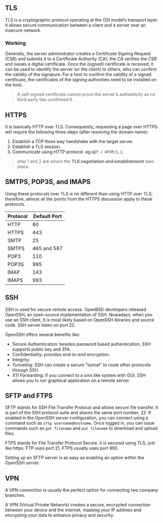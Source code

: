 ## TLS
TLS is a cryptographic protocol operating at the OSI model’s transport layer. It allows secure communication between a client and a server over an insecure network.

### Working
Generally, the server administrator creates a Certificate Signing Request (CSR) and submits it to a Certificate Authority (CA); the CA verifies the CSR and issues a digital certificate. Once the (signed) certificate is received, it can be used to identify the server (or the client) to others, who can confirm the validity of the signature. For a host to confirm the validity of a signed certificate, the certificates of the signing authorities need to be installed on the host.

> A self-signed certificate cannot prove the server’s authenticity as no third party has confirmed it.

## HTTPS
It is basically HTTP over TLS. Consequently, requesting a page over HTTPS will require the following three steps (after resolving the domain name):
1. Establish a TCP three way handshake with the target server.
2. Establish a TLS session.
3. Communicate using HTTP protocol. eg `GET / HTTP/1.1`.

> step 1 and 2 are where the **TLS negotiation and establishment** take place.

## SMTPS, POP3S, and IMAPS
Using these protocols over TLS is no different than using HTTP over TLS; therefore, almost all the points from the HTTPS discussion apply to these protocols.

| Protocol | Default Port |
| -------- | ------------ |
| HTTP     | 80           |
| HTTPS    | 443          |
| SMTP     | 25           |
| SMTPS    | 465 and 587  |
| POP3     | 110          |
| POP3S    | 995          |
| IMAP     | 143          |
| IMAPS    | 993          |

## SSH
SSH is used for secure remote access. OpenBSD developers released OpenSSH, an open-source implementation of SSH. Nowadays, when you use an SSH client, it is most likely based on OpenSSH libraries and source code. SSH server listen on port 22.

OpenSSH offers several benefits like:
* Secure Authentication: besides password based authentication, SSH supports public key and 2FA.
* Confidentiality: provides end-to-end encryption. 
* Integrity: 
* Tunneling: SSH can create a secure "tunnel" to route other protocols through SSH.
* X11 Forwarding: If you connect to a unix like system with GUI. SSH allows you to run graphical application on a remote server.

## SFTP and FTPS
SFTP stands for SSH File Transfer Protocol and allows secure file transfer. It is part of the SSH protocol suite and shares the same port number, 22. If enabled in the OpenSSH server configuration, you can connect using a command such as `sftp username@hostname`. Once logged in, you can issue commands such as `get filename` and `put filename` to download and upload files.

FTPS stands for File Transfer Protocol Secure. it is secured using TLS, just like https. FTP uses port 21, FTPS usually uses port 990.

Setting up an SFTP server is as easy as enabling an option within the OpenSSH server.

## VPN

A VPN connection is usually the perfect option for connecting two company branches.

A VPN (Virtual Private Network) creates a secure, encrypted connection between your device and the internet, masking your IP address and encrypting your data to enhance privacy and security.
